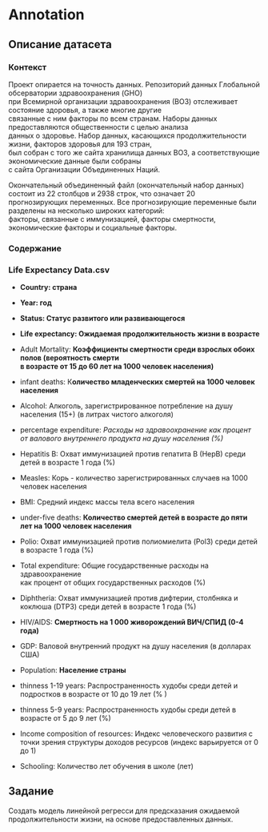 # Annotation

## Описание датасета

### Контекст

Проект опирается на точность данных. Репозиторий данных Глобальной обсерватории здравоохранения (GHO)  
при Всемирной организации здравоохранения (ВОЗ) отслеживает состояние здоровья, а также многие другие   
связанные с ним факторы по всем странам. Наборы данных предоставляются общественности с целью анализа   
данных о здоровье. Набор данных, касающихся продолжительности жизни, факторов здоровья для 193 стран,   
был собран с того же сайта хранилища данных ВОЗ, а соответствующие экономические данные были собраны   
с сайта Организации Объединенных Наций. 

Окончательный объединенный файл (окончательный набор данных) состоит из 22 столбцов и 2938 строк, что означает 20  
прогнозирующих переменных. Все прогнозирующие переменные были разделены на несколько широких категорий:   
факторы, связанные с иммунизацией, факторы смертности, экономические факторы и социальные факторы.

### Содержание

### Life Expectancy Data.csv

- **Country: страна**

- **Year: год**

- **Status: Статус развитого или развивающегося**

- **Life expectancy: Ожидаемая продолжительность жизни в возрасте**

- Adult Mortality: **Коэффициенты смертности среди взрослых обоих полов (вероятность смерти   
в возрасте от 15 до 60 лет на 1000 человек населения)**

- infant deaths: К**оличество младенческих смертей на 1000 человек населения**

- Alcohol: Алкоголь, зарегистрированное потребление на душу населения (15+) (в литрах чистого алкоголя)

- percentage expenditure: _Расходы на здравоохранение как процент от валового внутреннего продукта на душу населения (%)_

- Hepatitis B: Охват иммунизацией против гепатита B (HepB) среди детей в возрасте 1 года (%)

- Measles: Корь - количество зарегистрированных случаев на 1000 человек населения

- BMI: Средний индекс массы тела всего населения

- under-five deaths: **Количество смертей детей в возрасте до пяти лет на 1000 человек населения**

- Polio:  Охват иммунизацией против полиомиелита (Pol3) среди детей в возрасте 1 года (%)

- Total expenditure: Общие государственные расходы на здравоохранение  
как процент от общих государственных расходов (%)

- Diphtheria: Охват иммунизацией против дифтерии, столбняка и  
коклюша (DTP3) среди детей в возрасте 1 года (%)

- HIV/AIDS: **Смертность на 1 000 живорождений ВИЧ/СПИД (0-4 года)**

- GDP: Валовой внутренний продукт на душу населения (в долларах США)

- Population: **Население страны**

- thinness 1-19 years: Распространенность худобы среди детей и подростков в возрасте от 10 до 19 лет (% )

- thinness 5-9 years: Распространенность худобы среди детей в возрасте от 5 до 9 лет (%)

- Income composition of resources: Индекс человеческого развития с точки зрения структуры доходов ресурсов (индекс варьируется от 0 до 1)

- Schooling: Количество лет обучения в школе (лет)

## Задание

Создать модель линейной регресси для предсказания ожидаемой продолжительности жизни, 
на основе предоставленных данных.
